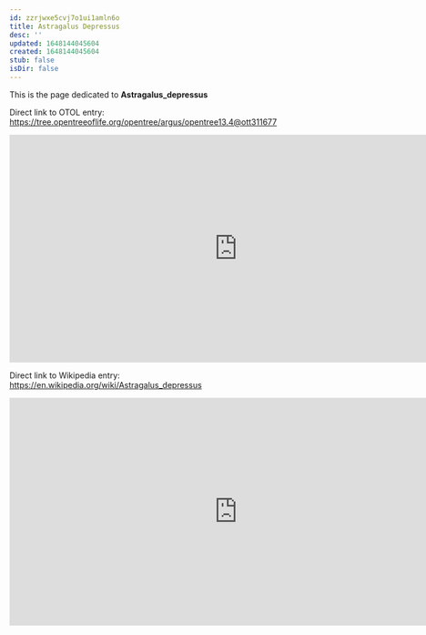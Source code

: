 ```yaml
---
id: zzrjwxe5cvj7o1ui1amln6o
title: Astragalus Depressus
desc: ''
updated: 1648144045604
created: 1648144045604
stub: false
isDir: false
---
```

This is the page dedicated to **Astragalus_depressus**


Direct link to OTOL entry: https://tree.opentreeoflife.org/opentree/argus/opentree13.4@ott311677



<html>
    <body>
    <iframe src="https://tree.opentreeoflife.org/opentree/argus/opentree13.4@ott311677"
    width="800" height="400" frameborder="0" allowfullscreen> </iframe>
    </body>
</html>
    


Direct link to Wikipedia entry: https://en.wikipedia.org/wiki/Astragalus_depressus



<html>
    <body>
    <iframe src="https://en.wikipedia.org/wiki/Astragalus_depressus"
    width="800" height="400" frameborder="0" allowfullscreen> </iframe>
    </body>
</html>
    

